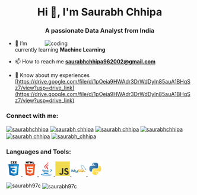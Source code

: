 <h1 align="center">Hi 👋, I'm Saurabh Chhipa</h1>
<h3 align="center">A passionate Data Analyst from India</h3>

<img align="right" alt="coding" width="400" src="https://camo.githubusercontent.com/4d9f5ecceb711eec6e2018f38a5677dc657c9738d4a65ba3b928c41c0a45b439/68747470733a2f2f6d69726f2e6d656469756d2e636f6d2f6d61782f313336302f302a37513379765349765f7430696f4a2d5a2e676966"> 

- 🌱 I’m currently learning **Machine Learning**

- 📫 How to reach me **saurabhchhipa962002@gmail.com**

- 📄 Know about my experiences [https://drive.google.com/file/d/1pOeia9HWAdr3DrWdDyIn85auA1BHqSz7/view?usp=drive_link](https://drive.google.com/file/d/1pOeia9HWAdr3DrWdDyIn85auA1BHqSz7/view?usp=drive_link)

<h3 align="left">Connect with me:</h3>
<p align="left">
<a href="https://twitter.com/saurabhchhipa" target="blank"><img align="center" src="https://raw.githubusercontent.com/rahuldkjain/github-profile-readme-generator/master/src/images/icons/Social/twitter.svg" alt="saurabhchhipa" height="30" width="40" /></a>
<a href="https://linkedin.com/in/saurabh chhipa" target="blank"><img align="center" src="https://raw.githubusercontent.com/rahuldkjain/github-profile-readme-generator/master/src/images/icons/Social/linked-in-alt.svg" alt="saurabh chhipa" height="30" width="40" /></a>
<a href="https://fb.com/saurabh chhipa" target="blank"><img align="center" src="https://raw.githubusercontent.com/rahuldkjain/github-profile-readme-generator/master/src/images/icons/Social/facebook.svg" alt="saurabh chhipa" height="30" width="40" /></a>
<a href="https://instagram.com/saurabhchhipa" target="blank"><img align="center" src="https://raw.githubusercontent.com/rahuldkjain/github-profile-readme-generator/master/src/images/icons/Social/instagram.svg" alt="saurabhchhipa" height="30" width="40" /></a>
<a href="https://www.youtube.com/c/saurabh chhipa" target="blank"><img align="center" src="https://raw.githubusercontent.com/rahuldkjain/github-profile-readme-generator/master/src/images/icons/Social/youtube.svg" alt="saurabh chhipa" height="30" width="40" /></a>
<a href="https://www.leetcode.com/saurabh_chhipa" target="blank"><img align="center" src="https://raw.githubusercontent.com/rahuldkjain/github-profile-readme-generator/master/src/images/icons/Social/leet-code.svg" alt="saurabh_chhipa" height="30" width="40" /></a>
</p>

<h3 align="left">Languages and Tools:</h3>
<p align="left"> <a href="https://www.w3schools.com/css/" target="_blank" rel="noreferrer"> <img src="https://raw.githubusercontent.com/devicons/devicon/master/icons/css3/css3-original-wordmark.svg" alt="css3" width="40" height="40"/> </a> <a href="https://www.w3.org/html/" target="_blank" rel="noreferrer"> <img src="https://raw.githubusercontent.com/devicons/devicon/master/icons/html5/html5-original-wordmark.svg" alt="html5" width="40" height="40"/> </a> <a href="https://www.java.com" target="_blank" rel="noreferrer"> <img src="https://raw.githubusercontent.com/devicons/devicon/master/icons/java/java-original.svg" alt="java" width="40" height="40"/> </a> <a href="https://developer.mozilla.org/en-US/docs/Web/JavaScript" target="_blank" rel="noreferrer"> <img src="https://raw.githubusercontent.com/devicons/devicon/master/icons/javascript/javascript-original.svg" alt="javascript" width="40" height="40"/> </a> <a href="https://www.mysql.com/" target="_blank" rel="noreferrer"> <img src="https://raw.githubusercontent.com/devicons/devicon/master/icons/mysql/mysql-original-wordmark.svg" alt="mysql" width="40" height="40"/> </a> <a href="https://www.python.org" target="_blank" rel="noreferrer"> <img src="https://raw.githubusercontent.com/devicons/devicon/master/icons/python/python-original.svg" alt="python" width="40" height="40"/> </a> </p>

<p><img align="left" src="https://github-readme-stats.vercel.app/api/top-langs?username=saurabh97c&show_icons=true&locale=en&layout=compact" alt="saurabh97c" /></p>

<p>&nbsp;<img align="center" src="https://github-readme-stats.vercel.app/api?username=saurabh97c&show_icons=true&locale=en" alt="saurabh97c" /></p>

